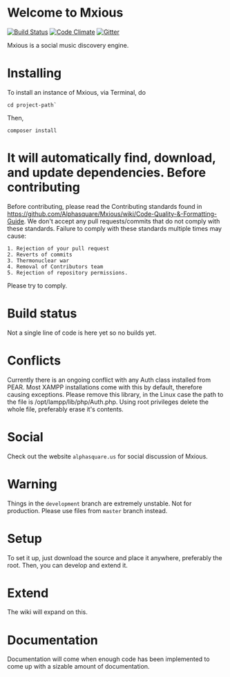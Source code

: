 Welcome to Mxious
=================
[![Build Status](https://travis-ci.org/Alphasquare/Mxious-src.svg?branch=development)](https://travis-ci.org/Alphasquare/Mxious-src)  [![Code Climate](https://codeclimate.com/github/Alphasquare/Mxious-src/badges/gpa.svg)](https://codeclimate.com/github/Alphasquare/Mxious-src)  [![Gitter](https://badges.gitter.im/Join%20Chat.svg)](https://gitter.im/Alphasquare/Mxious-src?utm_source=badge&utm_medium=badge&utm_campaign=pr-badge&utm_content=badge)

Mxious is a social music discovery engine.

Installing
==========
To install an instance of Mxious, via Terminal, do

    cd project-path`
Then,

    composer install
 
It will automatically find, download, and update dependencies. 
Before contributing
====================
Before contributing, please read the Contributing standards found in
https://github.com/Alphasquare/Mxious/wiki/Code-Quality-&-Formatting-Guide.
We don't accept any pull requests/commits that do not comply with these standards. 
Failure to comply with these standards multiple times may cause:

	1. Rejection of your pull request
	2. Reverts of commits
	3. Thermonuclear war
	4. Removal of Contributors team
	5. Rejection of repository permissions.

Please try to comply. 


Build status
===============
Not a single line of code is here yet so no builds yet.

Conflicts
===============
Currently there is an ongoing conflict with any Auth class installed from PEAR. Most XAMPP installations come with this by default, therefore causing exceptions. Please remove this library, in the Linux case the path to the file is /opt/lampp/lib/php/Auth.php. Using root privileges delete the whole file, preferably erase it's contents.


Social
===============
Check out the website `alphasquare.us` for social discussion of Mxious.

Warning
===============

Things in the ``development`` branch are extremely unstable. Not for production. Please use files from ``master`` branch instead.

Setup
===============

To set it up, just download the source and place it anywhere, preferably the root.
Then, you can develop and extend it. 

Extend
===============
The wiki will expand on this. 

Documentation
===============

Documentation will come when enough code has been implemented to come up with a sizable amount of documentation.
